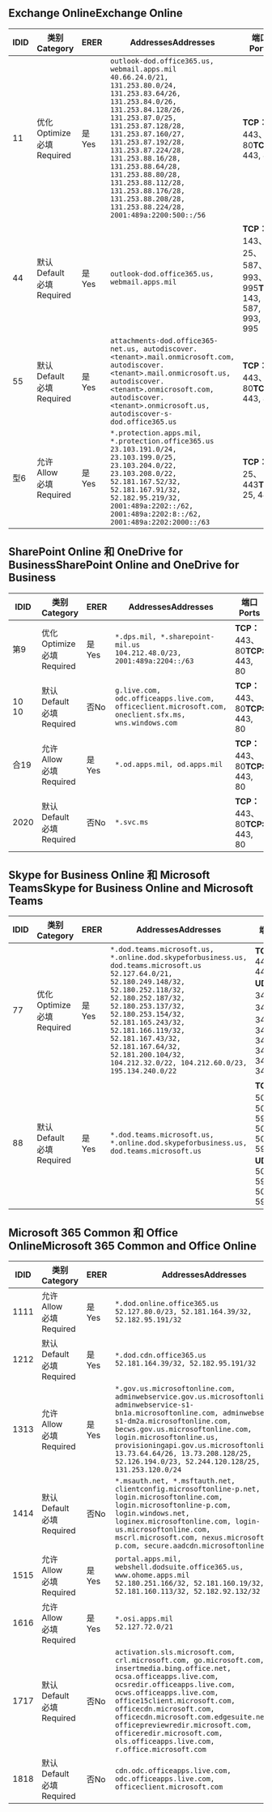 <!--THIS FILE IS AUTOMATICALLY GENERATED. MANUAL CHANGES WILL BE OVERWRITTEN.-->
<!--Please contact the Office 365 Endpoints team with any questions.-->
<!--USGovDoD endpoints version 2019053100-->
<!--File generated 2019-05-31 17:01:37.6154-->

## <a name="exchange-online"></a><span data-ttu-id="6edf0-101">Exchange Online</span><span class="sxs-lookup"><span data-stu-id="6edf0-101">Exchange Online</span></span>

<span data-ttu-id="6edf0-102">ID</span><span class="sxs-lookup"><span data-stu-id="6edf0-102">ID</span></span> | <span data-ttu-id="6edf0-103">类别</span><span class="sxs-lookup"><span data-stu-id="6edf0-103">Category</span></span> | <span data-ttu-id="6edf0-104">ER</span><span class="sxs-lookup"><span data-stu-id="6edf0-104">ER</span></span> | <span data-ttu-id="6edf0-105">Addresses</span><span class="sxs-lookup"><span data-stu-id="6edf0-105">Addresses</span></span> | <span data-ttu-id="6edf0-106">端口</span><span class="sxs-lookup"><span data-stu-id="6edf0-106">Ports</span></span>
-- | -------------------- | --- | ---------------------------------------------------------------------------------------------------------------------------------------------------------------------------------------------------------------------------------------------------------------------------------------------------------------------------------------------------------------------------------------------- | -------------------------------
<span data-ttu-id="6edf0-107">1</span><span class="sxs-lookup"><span data-stu-id="6edf0-107">1</span></span> | <span data-ttu-id="6edf0-108">优化</span><span class="sxs-lookup"><span data-stu-id="6edf0-108">Optimize</span></span><BR><span data-ttu-id="6edf0-109">必填</span><span class="sxs-lookup"><span data-stu-id="6edf0-109">Required</span></span> | <span data-ttu-id="6edf0-110">是</span><span class="sxs-lookup"><span data-stu-id="6edf0-110">Yes</span></span> | `outlook-dod.office365.us, webmail.apps.mil`<BR>`40.66.24.0/21, 131.253.80.0/24, 131.253.83.64/26, 131.253.84.0/26, 131.253.84.128/26, 131.253.87.0/25, 131.253.87.128/28, 131.253.87.160/27, 131.253.87.192/28, 131.253.87.224/28, 131.253.88.16/28, 131.253.88.64/28, 131.253.88.80/28, 131.253.88.112/28, 131.253.88.176/28, 131.253.88.208/28, 131.253.88.224/28, 2001:489a:2200:500::/56` | <span data-ttu-id="6edf0-111">**TCP：** 443、80</span><span class="sxs-lookup"><span data-stu-id="6edf0-111">**TCP:** 443, 80</span></span>
<span data-ttu-id="6edf0-112">4</span><span class="sxs-lookup"><span data-stu-id="6edf0-112">4</span></span> | <span data-ttu-id="6edf0-113">默认</span><span class="sxs-lookup"><span data-stu-id="6edf0-113">Default</span></span><BR><span data-ttu-id="6edf0-114">必填</span><span class="sxs-lookup"><span data-stu-id="6edf0-114">Required</span></span> | <span data-ttu-id="6edf0-115">是</span><span class="sxs-lookup"><span data-stu-id="6edf0-115">Yes</span></span> | `outlook-dod.office365.us, webmail.apps.mil` | <span data-ttu-id="6edf0-116">**TCP：** 143、25、587、993、995</span><span class="sxs-lookup"><span data-stu-id="6edf0-116">**TCP:** 143, 25, 587, 993, 995</span></span>
<span data-ttu-id="6edf0-117">5</span><span class="sxs-lookup"><span data-stu-id="6edf0-117">5</span></span> | <span data-ttu-id="6edf0-118">默认</span><span class="sxs-lookup"><span data-stu-id="6edf0-118">Default</span></span><BR><span data-ttu-id="6edf0-119">必填</span><span class="sxs-lookup"><span data-stu-id="6edf0-119">Required</span></span> | <span data-ttu-id="6edf0-120">是</span><span class="sxs-lookup"><span data-stu-id="6edf0-120">Yes</span></span> | `attachments-dod.office365-net.us, autodiscover.<tenant>.mail.onmicrosoft.com, autodiscover.<tenant>.mail.onmicrosoft.us, autodiscover.<tenant>.onmicrosoft.com, autodiscover.<tenant>.onmicrosoft.us, autodiscover-s-dod.office365.us` | <span data-ttu-id="6edf0-121">**TCP：** 443、80</span><span class="sxs-lookup"><span data-stu-id="6edf0-121">**TCP:** 443, 80</span></span>
<span data-ttu-id="6edf0-122">型</span><span class="sxs-lookup"><span data-stu-id="6edf0-122">6</span></span> | <span data-ttu-id="6edf0-123">允许</span><span class="sxs-lookup"><span data-stu-id="6edf0-123">Allow</span></span><BR><span data-ttu-id="6edf0-124">必填</span><span class="sxs-lookup"><span data-stu-id="6edf0-124">Required</span></span> | <span data-ttu-id="6edf0-125">是</span><span class="sxs-lookup"><span data-stu-id="6edf0-125">Yes</span></span> | `*.protection.apps.mil, *.protection.office365.us`<BR>`23.103.191.0/24, 23.103.199.0/25, 23.103.204.0/22, 23.103.208.0/22, 52.181.167.52/32, 52.181.167.91/32, 52.182.95.219/32, 2001:489a:2202::/62, 2001:489a:2202:8::/62, 2001:489a:2202:2000::/63` | <span data-ttu-id="6edf0-126">**TCP：** 25、443</span><span class="sxs-lookup"><span data-stu-id="6edf0-126">**TCP:** 25, 443</span></span>

## <a name="sharepoint-online-and-onedrive-for-business"></a><span data-ttu-id="6edf0-127">SharePoint Online 和 OneDrive for Business</span><span class="sxs-lookup"><span data-stu-id="6edf0-127">SharePoint Online and OneDrive for Business</span></span>

<span data-ttu-id="6edf0-128">ID</span><span class="sxs-lookup"><span data-stu-id="6edf0-128">ID</span></span> | <span data-ttu-id="6edf0-129">类别</span><span class="sxs-lookup"><span data-stu-id="6edf0-129">Category</span></span> | <span data-ttu-id="6edf0-130">ER</span><span class="sxs-lookup"><span data-stu-id="6edf0-130">ER</span></span> | <span data-ttu-id="6edf0-131">Addresses</span><span class="sxs-lookup"><span data-stu-id="6edf0-131">Addresses</span></span> | <span data-ttu-id="6edf0-132">端口</span><span class="sxs-lookup"><span data-stu-id="6edf0-132">Ports</span></span>
-- | -------------------- | --- | ---------------------------------------------------------------------------------------------------- | ----------------
<span data-ttu-id="6edf0-133">第</span><span class="sxs-lookup"><span data-stu-id="6edf0-133">9</span></span> | <span data-ttu-id="6edf0-134">优化</span><span class="sxs-lookup"><span data-stu-id="6edf0-134">Optimize</span></span><BR><span data-ttu-id="6edf0-135">必填</span><span class="sxs-lookup"><span data-stu-id="6edf0-135">Required</span></span> | <span data-ttu-id="6edf0-136">是</span><span class="sxs-lookup"><span data-stu-id="6edf0-136">Yes</span></span> | `*.dps.mil, *.sharepoint-mil.us`<BR>`104.212.48.0/23, 2001:489a:2204::/63` | <span data-ttu-id="6edf0-137">**TCP：** 443、80</span><span class="sxs-lookup"><span data-stu-id="6edf0-137">**TCP:** 443, 80</span></span>
<span data-ttu-id="6edf0-138">10 </span><span class="sxs-lookup"><span data-stu-id="6edf0-138">10</span></span> | <span data-ttu-id="6edf0-139">默认</span><span class="sxs-lookup"><span data-stu-id="6edf0-139">Default</span></span><BR><span data-ttu-id="6edf0-140">必填</span><span class="sxs-lookup"><span data-stu-id="6edf0-140">Required</span></span> | <span data-ttu-id="6edf0-141">否</span><span class="sxs-lookup"><span data-stu-id="6edf0-141">No</span></span> | `g.live.com, odc.officeapps.live.com, officeclient.microsoft.com, oneclient.sfx.ms, wns.windows.com` | <span data-ttu-id="6edf0-142">**TCP：** 443、80</span><span class="sxs-lookup"><span data-stu-id="6edf0-142">**TCP:** 443, 80</span></span>
<span data-ttu-id="6edf0-143">合</span><span class="sxs-lookup"><span data-stu-id="6edf0-143">19</span></span> | <span data-ttu-id="6edf0-144">允许</span><span class="sxs-lookup"><span data-stu-id="6edf0-144">Allow</span></span><BR><span data-ttu-id="6edf0-145">必填</span><span class="sxs-lookup"><span data-stu-id="6edf0-145">Required</span></span> | <span data-ttu-id="6edf0-146">是</span><span class="sxs-lookup"><span data-stu-id="6edf0-146">Yes</span></span> | `*.od.apps.mil, od.apps.mil` | <span data-ttu-id="6edf0-147">**TCP：** 443、80</span><span class="sxs-lookup"><span data-stu-id="6edf0-147">**TCP:** 443, 80</span></span>
<span data-ttu-id="6edf0-148">20</span><span class="sxs-lookup"><span data-stu-id="6edf0-148">20</span></span> | <span data-ttu-id="6edf0-149">默认</span><span class="sxs-lookup"><span data-stu-id="6edf0-149">Default</span></span><BR><span data-ttu-id="6edf0-150">必填</span><span class="sxs-lookup"><span data-stu-id="6edf0-150">Required</span></span> | <span data-ttu-id="6edf0-151">否</span><span class="sxs-lookup"><span data-stu-id="6edf0-151">No</span></span> | `*.svc.ms` | <span data-ttu-id="6edf0-152">**TCP：** 443、80</span><span class="sxs-lookup"><span data-stu-id="6edf0-152">**TCP:** 443, 80</span></span>

## <a name="skype-for-business-online-and-microsoft-teams"></a><span data-ttu-id="6edf0-153">Skype for Business Online 和 Microsoft Teams</span><span class="sxs-lookup"><span data-stu-id="6edf0-153">Skype for Business Online and Microsoft Teams</span></span>

<span data-ttu-id="6edf0-154">ID</span><span class="sxs-lookup"><span data-stu-id="6edf0-154">ID</span></span> | <span data-ttu-id="6edf0-155">类别</span><span class="sxs-lookup"><span data-stu-id="6edf0-155">Category</span></span> | <span data-ttu-id="6edf0-156">ER</span><span class="sxs-lookup"><span data-stu-id="6edf0-156">ER</span></span> | <span data-ttu-id="6edf0-157">Addresses</span><span class="sxs-lookup"><span data-stu-id="6edf0-157">Addresses</span></span> | <span data-ttu-id="6edf0-158">端口</span><span class="sxs-lookup"><span data-stu-id="6edf0-158">Ports</span></span>
-- | -------------------- | --- | -------------------------------------------------------------------------------------------------------------------------------------------------------------------------------------------------------------------------------------------------------------------------------------------------------------------------------------------------------- | --------------------------------------------------
<span data-ttu-id="6edf0-159">7</span><span class="sxs-lookup"><span data-stu-id="6edf0-159">7</span></span> | <span data-ttu-id="6edf0-160">优化</span><span class="sxs-lookup"><span data-stu-id="6edf0-160">Optimize</span></span><BR><span data-ttu-id="6edf0-161">必填</span><span class="sxs-lookup"><span data-stu-id="6edf0-161">Required</span></span> | <span data-ttu-id="6edf0-162">是</span><span class="sxs-lookup"><span data-stu-id="6edf0-162">Yes</span></span> | `*.dod.teams.microsoft.us, *.online.dod.skypeforbusiness.us, dod.teams.microsoft.us`<BR>`52.127.64.0/21, 52.180.249.148/32, 52.180.252.118/32, 52.180.252.187/32, 52.180.253.137/32, 52.180.253.154/32, 52.181.165.243/32, 52.181.166.119/32, 52.181.167.43/32, 52.181.167.64/32, 52.181.200.104/32, 104.212.32.0/22, 104.212.60.0/23, 195.134.240.0/22` | <span data-ttu-id="6edf0-163">**TCP：** 443</span><span class="sxs-lookup"><span data-stu-id="6edf0-163">**TCP:** 443</span></span><BR><span data-ttu-id="6edf0-164">**UDP：** 3478、3479、3480、3481</span><span class="sxs-lookup"><span data-stu-id="6edf0-164">**UDP:** 3478, 3479, 3480, 3481</span></span>
<span data-ttu-id="6edf0-165">8</span><span class="sxs-lookup"><span data-stu-id="6edf0-165">8</span></span> | <span data-ttu-id="6edf0-166">默认</span><span class="sxs-lookup"><span data-stu-id="6edf0-166">Default</span></span><BR><span data-ttu-id="6edf0-167">必填</span><span class="sxs-lookup"><span data-stu-id="6edf0-167">Required</span></span> | <span data-ttu-id="6edf0-168">是</span><span class="sxs-lookup"><span data-stu-id="6edf0-168">Yes</span></span> | `*.dod.teams.microsoft.us, *.online.dod.skypeforbusiness.us, dod.teams.microsoft.us` | <span data-ttu-id="6edf0-169">**TCP：** 5061、50000-59999</span><span class="sxs-lookup"><span data-stu-id="6edf0-169">**TCP:** 5061, 50000-59999</span></span><BR><span data-ttu-id="6edf0-170">**UDP：** 50000-59999</span><span class="sxs-lookup"><span data-stu-id="6edf0-170">**UDP:** 50000-59999</span></span>

## <a name="microsoft-365-common-and-office-online"></a><span data-ttu-id="6edf0-171">Microsoft 365 Common 和 Office Online</span><span class="sxs-lookup"><span data-stu-id="6edf0-171">Microsoft 365 Common and Office Online</span></span>

<span data-ttu-id="6edf0-172">ID</span><span class="sxs-lookup"><span data-stu-id="6edf0-172">ID</span></span> | <span data-ttu-id="6edf0-173">类别</span><span class="sxs-lookup"><span data-stu-id="6edf0-173">Category</span></span> | <span data-ttu-id="6edf0-174">ER</span><span class="sxs-lookup"><span data-stu-id="6edf0-174">ER</span></span> | <span data-ttu-id="6edf0-175">Addresses</span><span class="sxs-lookup"><span data-stu-id="6edf0-175">Addresses</span></span> | <span data-ttu-id="6edf0-176">端口</span><span class="sxs-lookup"><span data-stu-id="6edf0-176">Ports</span></span>
-- | ------------------- | --- | ---------------------------------------------------------------------------------------------------------------------------------------------------------------------------------------------------------------------------------------------------------------------------------------------------------------------------------------------------------------------------------------------- | ----------------
<span data-ttu-id="6edf0-177">11</span><span class="sxs-lookup"><span data-stu-id="6edf0-177">11</span></span> | <span data-ttu-id="6edf0-178">允许</span><span class="sxs-lookup"><span data-stu-id="6edf0-178">Allow</span></span><BR><span data-ttu-id="6edf0-179">必填</span><span class="sxs-lookup"><span data-stu-id="6edf0-179">Required</span></span> | <span data-ttu-id="6edf0-180">是</span><span class="sxs-lookup"><span data-stu-id="6edf0-180">Yes</span></span> | `*.dod.online.office365.us`<BR>`52.127.80.0/23, 52.181.164.39/32, 52.182.95.191/32` | <span data-ttu-id="6edf0-181">**TCP：** 443</span><span class="sxs-lookup"><span data-stu-id="6edf0-181">**TCP:** 443</span></span>
<span data-ttu-id="6edf0-182">12</span><span class="sxs-lookup"><span data-stu-id="6edf0-182">12</span></span> | <span data-ttu-id="6edf0-183">默认</span><span class="sxs-lookup"><span data-stu-id="6edf0-183">Default</span></span><BR><span data-ttu-id="6edf0-184">必填</span><span class="sxs-lookup"><span data-stu-id="6edf0-184">Required</span></span> | <span data-ttu-id="6edf0-185">是</span><span class="sxs-lookup"><span data-stu-id="6edf0-185">Yes</span></span> | `*.dod.cdn.office365.us`<BR>`52.181.164.39/32, 52.182.95.191/32` | <span data-ttu-id="6edf0-186">**TCP：** 443</span><span class="sxs-lookup"><span data-stu-id="6edf0-186">**TCP:** 443</span></span>
<span data-ttu-id="6edf0-187">13</span><span class="sxs-lookup"><span data-stu-id="6edf0-187">13</span></span> | <span data-ttu-id="6edf0-188">允许</span><span class="sxs-lookup"><span data-stu-id="6edf0-188">Allow</span></span><BR><span data-ttu-id="6edf0-189">必填</span><span class="sxs-lookup"><span data-stu-id="6edf0-189">Required</span></span> | <span data-ttu-id="6edf0-190">是</span><span class="sxs-lookup"><span data-stu-id="6edf0-190">Yes</span></span> | `*.gov.us.microsoftonline.com, adminwebservice.gov.us.microsoftonline.com, adminwebservice-s1-bn1a.microsoftonline.com, adminwebservice-s1-dm2a.microsoftonline.com, becws.gov.us.microsoftonline.com, login.microsoftonline.us, provisioningapi.gov.us.microsoftonline.com`<BR>`13.73.64.64/26, 13.73.208.128/25, 52.126.194.0/23, 52.244.120.128/25, 131.253.120.0/24` | <span data-ttu-id="6edf0-191">**TCP：** 443</span><span class="sxs-lookup"><span data-stu-id="6edf0-191">**TCP:** 443</span></span>
<span data-ttu-id="6edf0-192">14</span><span class="sxs-lookup"><span data-stu-id="6edf0-192">14</span></span> | <span data-ttu-id="6edf0-193">默认</span><span class="sxs-lookup"><span data-stu-id="6edf0-193">Default</span></span><BR><span data-ttu-id="6edf0-194">必填</span><span class="sxs-lookup"><span data-stu-id="6edf0-194">Required</span></span> | <span data-ttu-id="6edf0-195">否</span><span class="sxs-lookup"><span data-stu-id="6edf0-195">No</span></span> | `*.msauth.net, *.msftauth.net, clientconfig.microsoftonline-p.net, login.microsoftonline.com, login.microsoftonline-p.com, login.windows.net, loginex.microsoftonline.com, login-us.microsoftonline.com, mscrl.microsoft.com, nexus.microsoftonline-p.com, secure.aadcdn.microsoftonline-p.com` | <span data-ttu-id="6edf0-196">**TCP：** 443</span><span class="sxs-lookup"><span data-stu-id="6edf0-196">**TCP:** 443</span></span>
<span data-ttu-id="6edf0-197">15</span><span class="sxs-lookup"><span data-stu-id="6edf0-197">15</span></span> | <span data-ttu-id="6edf0-198">允许</span><span class="sxs-lookup"><span data-stu-id="6edf0-198">Allow</span></span><BR><span data-ttu-id="6edf0-199">必填</span><span class="sxs-lookup"><span data-stu-id="6edf0-199">Required</span></span> | <span data-ttu-id="6edf0-200">是</span><span class="sxs-lookup"><span data-stu-id="6edf0-200">Yes</span></span> | `portal.apps.mil, webshell.dodsuite.office365.us, www.ohome.apps.mil`<BR>`52.180.251.166/32, 52.181.160.19/32, 52.181.160.113/32, 52.182.92.132/32` | <span data-ttu-id="6edf0-201">**TCP：** 443</span><span class="sxs-lookup"><span data-stu-id="6edf0-201">**TCP:** 443</span></span>
<span data-ttu-id="6edf0-202">16</span><span class="sxs-lookup"><span data-stu-id="6edf0-202">16</span></span> | <span data-ttu-id="6edf0-203">允许</span><span class="sxs-lookup"><span data-stu-id="6edf0-203">Allow</span></span><BR><span data-ttu-id="6edf0-204">必填</span><span class="sxs-lookup"><span data-stu-id="6edf0-204">Required</span></span> | <span data-ttu-id="6edf0-205">是</span><span class="sxs-lookup"><span data-stu-id="6edf0-205">Yes</span></span> | `*.osi.apps.mil`<BR>`52.127.72.0/21` | <span data-ttu-id="6edf0-206">**TCP：** 443</span><span class="sxs-lookup"><span data-stu-id="6edf0-206">**TCP:** 443</span></span>
<span data-ttu-id="6edf0-207">17</span><span class="sxs-lookup"><span data-stu-id="6edf0-207">17</span></span> | <span data-ttu-id="6edf0-208">默认</span><span class="sxs-lookup"><span data-stu-id="6edf0-208">Default</span></span><BR><span data-ttu-id="6edf0-209">必填</span><span class="sxs-lookup"><span data-stu-id="6edf0-209">Required</span></span> | <span data-ttu-id="6edf0-210">否</span><span class="sxs-lookup"><span data-stu-id="6edf0-210">No</span></span> | `activation.sls.microsoft.com, crl.microsoft.com, go.microsoft.com, insertmedia.bing.office.net, ocsa.officeapps.live.com, ocsredir.officeapps.live.com, ocws.officeapps.live.com, office15client.microsoft.com, officecdn.microsoft.com, officecdn.microsoft.com.edgesuite.net, officepreviewredir.microsoft.com, officeredir.microsoft.com, ols.officeapps.live.com, r.office.microsoft.com` | <span data-ttu-id="6edf0-211">**TCP：** 443、80</span><span class="sxs-lookup"><span data-stu-id="6edf0-211">**TCP:** 443, 80</span></span>
<span data-ttu-id="6edf0-212">18</span><span class="sxs-lookup"><span data-stu-id="6edf0-212">18</span></span> | <span data-ttu-id="6edf0-213">默认</span><span class="sxs-lookup"><span data-stu-id="6edf0-213">Default</span></span><BR><span data-ttu-id="6edf0-214">必填</span><span class="sxs-lookup"><span data-stu-id="6edf0-214">Required</span></span> | <span data-ttu-id="6edf0-215">否</span><span class="sxs-lookup"><span data-stu-id="6edf0-215">No</span></span> | `cdn.odc.officeapps.live.com, odc.officeapps.live.com, officeclient.microsoft.com` | <span data-ttu-id="6edf0-216">**TCP：** 443、80</span><span class="sxs-lookup"><span data-stu-id="6edf0-216">**TCP:** 443, 80</span></span>
